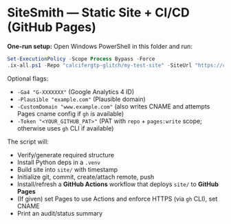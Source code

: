 # SiteSmith — Static Site + CI/CD (GitHub Pages)

**One-run setup:** Open Windows PowerShell in this folder and run:

```powershell
Set-ExecutionPolicy -Scope Process Bypass -Force
.ix-all.ps1 -Repo "calcifergtp-glitch/my-test-site" -SiteUrl "https://calcifergtp-glitch.github.io/my-test-site" -Brand "My Test Blog"
```

Optional flags:
- `-Ga4 "G-XXXXXXX"` (Google Analytics 4 ID)
- `-Plausible "example.com"` (Plausible domain)
- `-CustomDomain "www.example.com"` (also writes CNAME and attempts Pages cname config if `gh` is available)
- `-Token "<YOUR_GITHUB_PAT>"` (PAT with `repo` + `pages:write` scope; otherwise uses `gh` CLI if available)

The script will:
- Verify/generate required structure
- Install Python deps in a `.venv`
- Build site into `site/` with timestamp
- Initialize git, commit, create/attach remote, push
- Install/refresh a **GitHub Actions** workflow that deploys `site/` to **GitHub Pages**
- (If given) set Pages to use Actions and enforce HTTPS (via `gh` CLI), set CNAME
- Print an audit/status summary
